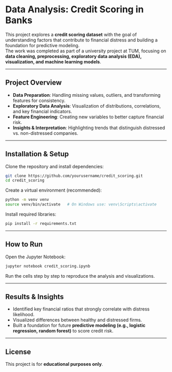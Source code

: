 # Data Analysis: Credit Scoring in Banks

This project explores a **credit scoring dataset** with the goal of understanding factors that contribute to financial distress and building a foundation for predictive modeling.  
The work was completed as part of a university project at TUM, focusing on **data cleaning, preprocessing, exploratory data analysis (EDA), visualization, and machine learning models**.

---

## Project Overview

- **Data Preparation**: Handling missing values, outliers, and transforming features for consistency.  
- **Exploratory Data Analysis**: Visualization of distributions, correlations, and key financial indicators.  
- **Feature Engineering**: Creating new variables to better capture financial risk.  
- **Insights & Interpretation**: Highlighting trends that distinguish distressed vs. non-distressed companies.  

---

## Installation & Setup

Clone the repository and install dependencies:

```bash
git clone https://github.com/yourusername/credit_scoring.git
cd credit_scoring
```

Create a virtual environment (recommended):

```bash
python -m venv venv
source venv/bin/activate   # On Windows use: venv\Scripts\activate
```

Install required libraries:

```bash
pip install -r requirements.txt
```

---

## How to Run

Open the Jupyter Notebook:

```bash
jupyter notebook credit_scoring.ipynb
```

Run the cells step by step to reproduce the analysis and visualizations.

---

## Results & Insights

- Identified key financial ratios that strongly correlate with distress likelihood.  
- Visualized differences between healthy and distressed firms.  
- Built a foundation for future **predictive modeling (e.g., logistic regression, random forest)** to score credit risk.  

---

## License

This project is for **educational purposes only**.  
